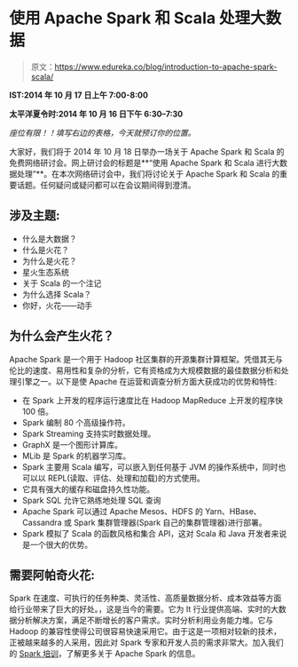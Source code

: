 # 使用 Apache Spark 和 Scala 处理大数据

> 原文：<https://www.edureka.co/blog/introduction-to-apache-spark-scala/>

**IST:2014 年 10 月 17 日上午 7:00-8:00**

**太平洋夏令时:2014 年 10 月 16 日下午 6:30–7:30**

*座位有限！！填写右边的表格，今天就预订你的位置。*

大家好，我们将于 2014 年 10 月 18 日举办一场关于 Apache Spark 和 Scala 的免费网络研讨会。网上研讨会的标题是**“使用 Apache Spark 和 Scala 进行大数据处理”**。在本次网络研讨会中，我们将讨论关于 Apache Spark 和 Scala 的重要话题。任何疑问或疑问都可以在会议期间得到澄清。

## **涉及主题:**

*   什么是大数据？
*   什么是火花？
*   为什么是火花？
*   星火生态系统
*   关于 Scala 的一个注记
*   为什么选择 Scala？
*   你好，火花——动手

## **为什么会产生火花？**

Apache Spark 是一个用于 Hadoop 社区集群的开源集群计算框架。凭借其无与伦比的速度、易用性和复杂的分析，它有资格成为大规模数据的最佳数据分析和处理引擎之一。以下是使 Apache 在运营和调查分析方面大获成功的优势和特性:

*   在 Spark 上开发的程序运行速度比在 Hadoop MapReduce 上开发的程序快 100 倍。
*   Spark 编制 80 个高级操作符。
*   Spark Streaming 支持实时数据处理。
*   GraphX 是一个图形计算库。
*   MLib 是 Spark 的机器学习库。
*   Spark 主要用 Scala 编写，可以嵌入到任何基于 JVM 的操作系统中，同时也可以以 REPL(读取、评估、处理和加载)的方式使用。
*   它具有强大的缓存和磁盘持久性功能。
*   Spark SQL 允许它熟练地处理 SQL 查询
*   Apache Spark 可以通过 Apache Mesos、HDFS 的 Yarn、HBase、Cassandra 或 Spark 集群管理器(Spark 自己的集群管理器)进行部署。
*   Spark 模拟了 Scala 的函数风格和集合 API，这对 Scala 和 Java 开发者来说是一个很大的优势。

## **需要阿帕奇火花:**

Spark 在速度、可执行的任务种类、灵活性、高质量数据分析、成本效益等方面给行业带来了巨大的好处。，这是当今的需要。它为 It 行业提供高端、实时的大数据分析解决方案，满足不断增长的客户需求。实时分析利用业务能力堆。它与 Hadoop 的兼容性使得公司很容易快速采用它。由于这是一项相对较新的技术，正被越来越多的人采用，因此对 Spark 专家和开发人员的需求非常大。加入我们的 [Spark 培训](https://www.edureka.co/apache-spark-scala-certification-training)，了解更多关于 Apache Spark 的信息。